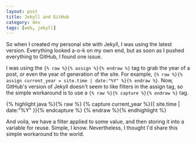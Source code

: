 ```yaml
---           
layout: post
title: Jekyll and GitHub
category: dev
tags: [web, jekyll]
---
```

So when I created my personal site with Jekyll, I was using the latest version.  Everything looked a-o-k on my own end, but as soon as I pushed everything to GitHub, I found one issue.

<!-- more -->
I was using the `{% raw %}{% assign %}{% endraw %}` tag to grab the year of a
post, or even the year of generation of the site. For example,
`{% raw %}{% assign current_year = site.time | date:"%Y" %}{% endraw %}`. Now,
GitHub's version of Jekyll doesn't seem to like filters in the assign tag, so
the simple workaround is to use a `{% raw %}{% capture %}{% endraw %}` tag.

{% highlight java %}{% raw %}
{% capture current_year %}{{ site.time | date:"%Y" }}{% endcapture %}
{% endraw %}{% endhighlight %}

And voila, we have a filter applied to some value, and then storing it into a
variable for reuse. Simple, I know. Nevertheless, I thought I'd share this
simple workaround to the world.
